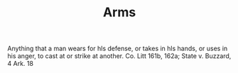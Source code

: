 ---
title: Arms
letter: A
permalink: "/definitions/arms.html"
body: Anything that a man wears for hls defense, or takes in hls hands, or uses in
  his anger, to cast at or strike at another. Co. Litt 161b, 162a; State v. Buzzard,
  4 Ark. 18
published_at: '2018-07-07'
layout: post
---